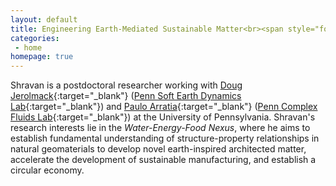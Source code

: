 ```yaml
---
layout: default
title: Engineering Earth-Mediated Sustainable Matter<br><span style="font-size:55%;"><b>Materials Geomimicry | Soft-Living Matter Interactions | Instrumentation & Data</b>
categories:
 - home
homepage: true
---
```

Shravan is a postdoctoral researcher working with [Doug Jerolmack](https://earth.sas.upenn.edu/people/douglas-j-jerolmack){:target="_blank"} ([Penn Soft Earth Dynamics Lab](https://pennsed.seas.upenn.edu/){:target="_blank"}) and [Paulo Arratia](https://directory.seas.upenn.edu/paulo-e-arratia/){:target="_blank"} ([Penn Complex Fluids Lab](https://arratia.seas.upenn.edu/){:target="_blank"}) at the University of Pennsylvania. Shravan's research interests lie in the <i>Water-Energy-Food Nexus</i>, where he aims to establish fundamental understanding of structure-property relationships in natural geomaterials to develop novel earth-inspired architected matter, accelerate the development of sustainable manufacturing, and establish a circular economy.   
